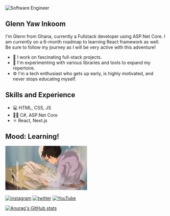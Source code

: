 ![Software Engineer](https://pbs.twimg.com/profile_banners/3438148275/1635864557)

## Glenn Yaw Inkoom

I'm Glenn from Ghana, currently a Fullstack developer using ASP.Net Core. I am currently on a 6-month roadmap to learning React framework as well. Be sure to follow my journey as I will be very active with this adventure!
* 💯 I work on fascinating full-stack projects.
* 🔭 I'm experimenting with various libraries and tools to expand my repertoire.
* ⚙️ I'm a tech enthusiast who gets up early, is highly motivated, and never stops educating myself.

## Skills and Experience
* 💻 HTML, CSS, JS
* 🧑‍💻 C#, ASP.Net Core
* ⚛️ React, Next.js


## Mood: Learning!
<img src="https://github.com/dwnlglendale/dwnlglendale/blob/main/giphy.gif" width="256"/>



[<img src='https://cdn.jsdelivr.net/npm/simple-icons@3.0.1/icons/instagram.svg' alt='instagram' height='40'>](https://www.instagram.com/dwnlglendale/)  [<img src='https://cdn.jsdelivr.net/npm/simple-icons@3.0.1/icons/twitter.svg' alt='twitter' height='40'>](https://twitter.com/dwnlglendale)  [<img src='https://cdn.jsdelivr.net/npm/simple-icons@3.0.1/icons/youtube.svg' alt='YouTube' height='40'>](https://www.youtube.com/channel/glendaleYT)  

[![Anurag's GitHub stats](https://github-readme-stats.vercel.app/api?username=dwnlglendale)](https://github.com/anuraghazra/github-readme-stats)
